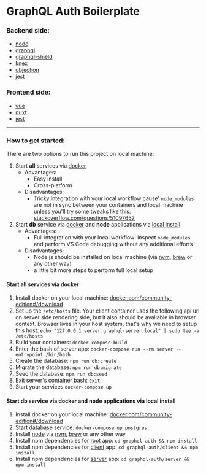 # GraphQL Auth Boilerplate

### Backend side:

- [node](https://nodejs.org/en/)
- [graphql](https://graphql.org/)
- [graphql-shield](https://github.com/maticzav/graphql-shield)
- [knex](https://knexjs.org/)
- [objection](https://vincit.github.io/objection.js/)
- [jest](https://jestjs.io/)

### Frontend side:

- [vue](https://vuejs.org)
- [nuxt](https://nuxtjs.org)
- [jest](https://jestjs.io/)

---

### How to get started:

There are two options to run this project on local machine:

1. Start **all** services via <ins>docker</ins>
    - Advantages:
        * Easy install
        * Cross-platform
    - Disadvantages:
        * Tricky integration with your local workflow cause' `node_modules` are not in sync between your containers and local machine unless you'll try some tweaks like this: [stackoverflow.com/questions/51097652](https://stackoverflow.com/questions/51097652/)
2. Start **db** service via <ins>docker</ins> and **node** applications via <ins>local install</ins>
    - Advantages:
        * Full integration with your local workflow: inspect `node_modules` and perform VS Code debugging without any additional efforts
    - Disadvantages:
        * Node.js should be installed on local machine (via [nvm](https://github.com/nvm-sh/nvm), [brew](https://brew.sh/) or any other way)
        * a little bit more steps to perform full local setup

#### Start all services via docker

1. Install docker on your local machine: [docker.com/community-edition#/download](https://www.docker.com/community-edition#/download)
2. Set up the `/etc/hosts` file. Your client container uses the following api url on server side rendering side, but it also should be available in browser context. Browser lives in your host system, that's why we need to setup this host: `echo "127.0.0.1 server.graphql-server.local" | sudo tee -a /etc/hosts`
3. Build your containers: `docker-compose build`
4. Enter the bash of server app: `docker-compose run --rm server --entrypoint /bin/bash`
5. Create the database: `npm run db:create`
6. Migrate the database: `npm run db:migrate`
7. Seed the database: `npm run db:seed`
8. Exit server's container bash: `exit`
9. Start your services `docker-compose up`

#### Start db service via docker and node applications via local install

1. Install docker on your local machine: [docker.com/community-edition#/download](https://www.docker.com/community-edition#/download)
2. Start database service: `docker-compose up postgres`
3. Install [node](https://nodejs.org/en/) via [nvm](https://github.com/nvm-sh/nvm), [brew](https://brew.sh/) or any other way
4. Install npm dependencies for <ins>root</ins> app: `cd graphql-auth && npm install`
5. Install npm dependencies for <ins>client</ins> app: `cd graphql-auth/client && npm install`
6. Install npm dependencies for <ins>server</ins> app: `cd graphql-auth/server && npm install`

